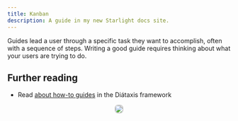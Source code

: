 ```yaml
---
title: Kanban
description: A guide in my new Starlight docs site.
---
```


Guides lead a user through a specific task they want to accomplish, often with a sequence of steps.
Writing a good guide requires thinking about what your users are trying to do.

## Further reading

- Read [about how-to guides](https://diataxis.fr/how-to-guides/) in the Diátaxis framework

<p align ="center">
<img src="/kanban.png" style="border: 2px solid #D4d4d4; border-radius: 8px;  ">
</p>
